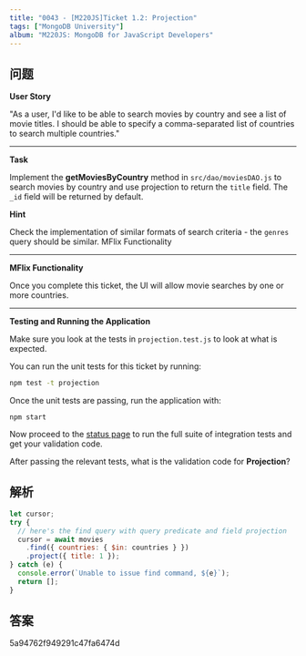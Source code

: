 ```yaml
---
title: "0043 - [M220JS]Ticket 1.2: Projection"
tags: ["MongoDB University"]
album: "M220JS: MongoDB for JavaScript Developers"
---
```


## 问题

**User Story**

"As a user, I'd like to be able to search movies by country and see a list of movie titles. I should be able to specify a comma-separated list of countries to search multiple countries."

---

**Task**

Implement the **getMoviesByCountry** method in `src/dao/moviesDAO.js` to search movies by country and use projection to return the `title` field. The `_id` field will be returned by default.

**Hint**

Check the implementation of similar formats of search criteria - the `genres` query should be similar.
MFlix Functionality

---

**MFlix Functionality**

Once you complete this ticket, the UI will allow movie searches by one or more countries.

---

**Testing and Running the Application**

Make sure you look at the tests in `projection.test.js` to look at what is expected.

You can run the unit tests for this ticket by running:

```bash
npm test -t projection
```

Once the unit tests are passing, run the application with:

```
npm start
```

Now proceed to the [status page](http://localhost:5000/status) to run the full suite of integration tests and get your validation code.

After passing the relevant tests, what is the validation code for **Projection**?

<!--more-->

## 解析

```js
let cursor;
try {
  // here's the find query with query predicate and field projection
  cursor = await movies
    .find({ countries: { $in: countries } })
    .project({ title: 1 });
} catch (e) {
  console.error(`Unable to issue find command, ${e}`);
  return [];
}
```

## 答案

5a94762f949291c47fa6474d
